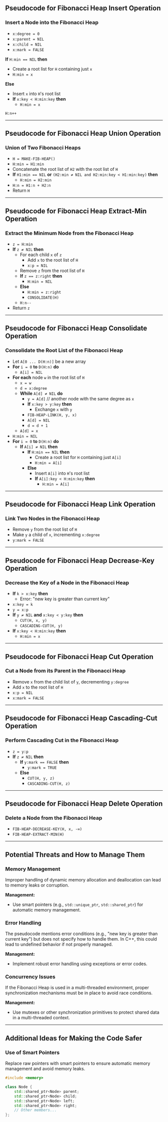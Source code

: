 ## Pseudocode for Fibonacci Heap Insert Operation

### Insert a Node into the Fibonacci Heap

- `x:degree = 0`
- `x:parent = NIL`
- `x:child = NIL`
- `x:mark = FALSE`

**If** `H:min == NIL` **then**
- Create a root list for `H` containing just `x`
- `H:min = x`

**Else**
- Insert `x` into `H`'s root list
- **If** `x:key < H:min:key` **then**
  - `H:min = x`

`H:n++`

---

## Pseudocode for Fibonacci Heap Union Operation

### Union of Two Fibonacci Heaps

- `H = MAKE-FIB-HEAP()`
- `H:min = H1:min`
- Concatenate the root list of `H2` with the root list of `H`
- **If** `H1:min == NIL` **or** `(H2:min ≠ NIL and H2:min:key < H1:min:key)` **then**
  - `H:min = H2:min`
- `H:n = H1:n + H2:n`
- Return `H`

---

## Pseudocode for Fibonacci Heap Extract-Min Operation

### Extract the Minimum Node from the Fibonacci Heap

- `z = H:min`
- **If** `z ≠ NIL` **then**
  - For each child `x` of `z`
    - Add `x` to the root list of `H`
    - `x:p = NIL`
  - Remove `z` from the root list of `H`
  - **If** `z == z:right` **then**
    - `H:min = NIL`
  - **Else**
    - `H:min = z:right`
    - `CONSOLIDATE(H)`
  - `H:n--`
- Return `z`

---

## Pseudocode for Fibonacci Heap Consolidate Operation

### Consolidate the Root List of the Fibonacci Heap

- Let `A[0 ... D(H:n)]` be a new array
- **For** `i = 0` **to** `D(H:n)` **do**
  - `A[i] = NIL`
- **For each** node `w` in the root list of `H`
  - `x = w`
  - `d = x:degree`
  - **While** `A[d] ≠ NIL` **do**
    - `y = A[d]` // another node with the same degree as `x`
    - **If** `x:key > y:key` **then**
      - Exchange `x` with `y`
    - `FIB-HEAP-LINK(H, y, x)`
    - `A[d] = NIL`
    - `d = d + 1`
  - `A[d] = x`
- `H:min = NIL`
- **For** `i = 0` **to** `D(H:n)` **do**
  - **If** `A[i] ≠ NIL` **then**
    - **If** `H:min == NIL` **then**
      - Create a root list for `H` containing just `A[i]`
      - `H:min = A[i]`
    - **Else**
      - Insert `A[i]` into `H`'s root list
      - **If** `A[i]:key < H:min:key` **then**
        - `H:min = A[i]`

---

## Pseudocode for Fibonacci Heap Link Operation

### Link Two Nodes in the Fibonacci Heap

- Remove `y` from the root list of `H`
- Make `y` a child of `x`, incrementing `x:degree`
- `y:mark = FALSE`

---

## Pseudocode for Fibonacci Heap Decrease-Key Operation

### Decrease the Key of a Node in the Fibonacci Heap

- **If** `k > x:key` **then**
  - Error: "new key is greater than current key"
- `x:key = k`
- `y = x:p`
- **If** `y ≠ NIL` **and** `x:key < y:key` **then**
  - `CUT(H, x, y)`
  - `CASCADING-CUT(H, y)`
- **If** `x:key < H:min:key` **then**
  - `H:min = x`

---

## Pseudocode for Fibonacci Heap Cut Operation

### Cut a Node from its Parent in the Fibonacci Heap

- Remove `x` from the child list of `y`, decrementing `y:degree`
- Add `x` to the root list of `H`
- `x:p = NIL`
- `x:mark = FALSE`

---

## Pseudocode for Fibonacci Heap Cascading-Cut Operation

### Perform Cascading Cut in the Fibonacci Heap

- `z = y:p`
- **If** `z ≠ NIL` **then**
  - **If** `y:mark == FALSE` **then**
    - `y:mark = TRUE`
  - **Else**
    - `CUT(H, y, z)`
    - `CASCADING-CUT(H, z)`

---

## Pseudocode for Fibonacci Heap Delete Operation

### Delete a Node from the Fibonacci Heap

- `FIB-HEAP-DECREASE-KEY(H, x, -∞)`
- `FIB-HEAP-EXTRACT-MIN(H)`

---

## Potential Threats and How to Manage Them

### Memory Management
Improper handling of dynamic memory allocation and deallocation can lead to memory leaks or corruption.

**Management:**
- Use smart pointers (e.g., `std::unique_ptr`, `std::shared_ptr`) for automatic memory management.

### Error Handling
The pseudocode mentions error conditions (e.g., "new key is greater than current key") but does not specify how to handle them. In C++, this could lead to undefined behavior if not properly managed.

**Management:**
- Implement robust error handling using exceptions or error codes.

### Concurrency Issues
If the Fibonacci Heap is used in a multi-threaded environment, proper synchronization mechanisms must be in place to avoid race conditions.

**Management:**
- Use mutexes or other synchronization primitives to protect shared data in a multi-threaded context.

---

## Additional Ideas for Making the Code Safer

### Use of Smart Pointers
Replace raw pointers with smart pointers to ensure automatic memory management and avoid memory leaks.

```cpp
#include <memory>

class Node {
    std::shared_ptr<Node> parent;
    std::shared_ptr<Node> child;
    std::shared_ptr<Node> left;
    std::shared_ptr<Node> right;
    // Other members...
};